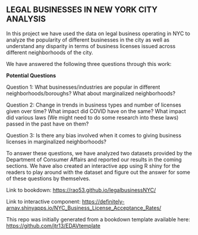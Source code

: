 ## LEGAL BUSINESSES IN NEW YORK CITY ANALYSIS

In this project we have used the data on legal business operating in NYC to analyze the popularity of different businesses in the city as well as understand any disparity in terms of business licenses issued across different neighborhoods of the city.

We have answered the following three questions through this work:

**Potential Questions**

Question 1: What businesses/industries are popular in different neighborhoods/boroughs? What about marginalized neighborhoods?

Question 2: Change in trends in business types and number of licenses given over time? What impact did COVID have on the same? What impact did various laws (We might need to do some research into these laws) passed in the past have on them? 

Question 3: Is there any bias involved when it comes to giving business licenses in marginalized neighborhoods?

To answer these questions, we have analyzed two datasets provided by the Department of Consumer Affairs and reported our results in the coming sections. We have also created an interactive app using R shiny for the readers to play around with the dataset and figure out the answer for some of these questions by themselves.


Link to bookdown: https://rao53.github.io/legalbusinessNYC/

Link to interactive component: https://definitely-arnav.shinyapps.io/NYC_Business_License_Acceptance_Rates/


This repo was initially generated from a bookdown template available here: https://github.com/jtr13/EDAVtemplate
